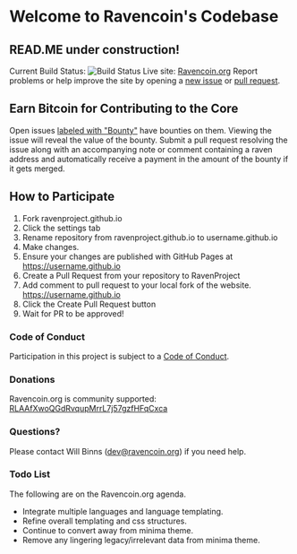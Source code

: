 # Welcome to Ravencoin's Codebase
## READ.ME under construction!
Current Build Status: ![Build Status](https://travis-ci.org/RavenProject/Ravencoin.svg?branch=master)
Live site: [Ravencoin.org](https://ravencoin.org)
Report problems or help improve the site by opening a [new issue](https://github.com/RavenProject/ravenproject.github.io.org/issues/new) or [pull request](https://github.com/RavenProject/ravenproject.github.io.org/compare).

## Earn Bitcoin for Contributing to the Core
Open issues [labeled with "Bounty"](https://github.com/RavenProject/ravenproject.github.io/labels/Bounty)
have bounties on them. Viewing the issue will reveal the value of the bounty.
Submit a pull request resolving the issue along with an accompanying note or
comment containing a raven address and automatically receive a payment in the
amount of the bounty if it gets merged.

## How to Participate
1. Fork ravenproject.github.io
2. Click the settings tab
3. Rename repository from ravenproject.github.io to username.github.io
4. Make changes.
5. Ensure your changes are published with GitHub Pages at https://username.github.io
6. Create a Pull Request from your repository to RavenProject
7. Add comment to pull request to your local fork of the website. https://username.github.io
8. Click the Create Pull Request button
9. Wait for PR to be approved!

### Code of Conduct
Participation in this project is subject to a [Code of Conduct](https://github.com/RavenProject/ravenproject.github.io.org/blob/master/CODE_OF_CONDUCT.md).

### Donations
Ravencoin.org is community supported: [RLAAfXwoQGdRvqupMrrL7j57gzfHFqCxca](raven:RLAAfXwoQGdRvqupMrrL7j57gzfHFqCxca)

### Questions?
Please contact Will Binns ([dev@ravencoin.org](mailto:dev@ravencoin.org)) if you need help.

### Todo List
The following are on the Ravencoin.org agenda.
+ Integrate multiple languages and language templating.
+ Refine overall templating and css structures.
+ Continue to convert away from minima theme.
+ Remove any lingering legacy/irrelevant data from minima theme.
